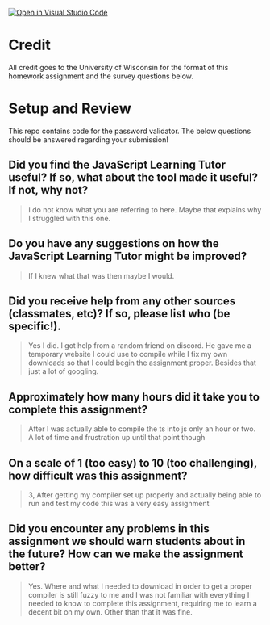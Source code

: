 [![Open in Visual Studio Code](https://classroom.github.com/assets/open-in-vscode-f059dc9a6f8d3a56e377f745f24479a46679e63a5d9fe6f495e02850cd0d8118.svg)](https://classroom.github.com/online_ide?assignment_repo_id=5491457&assignment_repo_type=AssignmentRepo)
# Credit

All credit goes to the University of Wisconsin for the format of this homework assignment and the survey questions below.

# Setup and Review

This repo contains code for the password validator. The below questions should be answered regarding your submission!

## Did you find the JavaScript Learning Tutor useful? If so, what about the tool made it useful? If not, why not?
> I do not know what you are referring to here. Maybe that explains why I struggled with this one. 


## Do you have any suggestions on how the JavaScript Learning Tutor might be improved?
> If I knew what that was then maybe I would.


## Did you receive help from any other sources (classmates, etc)? If so, please list who (be specific!).
> Yes I did. I got help from a random friend on discord. He gave me a temporary website I could use to compile while I fix my own downloads so that I could begin the assignment proper. Besides that just a lot of googling. 


## Approximately how many hours did it take you to complete this assignment?
> After I was actually able to compile the ts into js only an hour or two. A lot of time and frustration up until that point though


## On a scale of 1 (too easy) to 10 (too challenging), how difficult was this assignment?
> 3, After getting my compiler set up properly and actually being able to run and test my code this was a very easy assignment


## Did you encounter any problems in this assignment we should warn students about in the future? How can we make the assignment better?
> Yes. Where and what I needed to download in order to get a proper compiler is still fuzzy to me and I was not familiar with everything I needed to know to complete this assignment, requiring me to learn a decent bit on my own. Other than that it was fine. 

